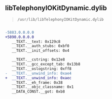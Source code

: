 ## libTelephonyIOKitDynamic.dylib

> `/usr/lib/libTelephonyIOKitDynamic.dylib`

```diff

-5883.0.0.0.0
+5890.0.0.0.0
   __TEXT.__text: 0x129c8
   __TEXT.__auth_stubs: 0xbf0
   __TEXT.__init_offsets: 0x4

   __TEXT.__cstring: 0x12e8
   __TEXT.__gcc_except_tab: 0x13b8
   __TEXT.__oslogstring: 0xff8
-  __TEXT.__unwind_info: 0xae4
+  __TEXT.__unwind_info: 0xaec
   __TEXT.__eh_frame: 0x38
   __TEXT.__objc_classname: 0x1
   __DATA_CONST.__got: 0xb8

```
